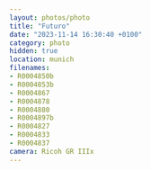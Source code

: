 ```yaml
---
layout: photos/photo
title: "Futuro"
date: "2023-11-14 16:30:40 +0100"
category: photo
hidden: true
location: munich
filenames: 
- R0004850b
- R0004853b
- R0004867
- R0004878
- R0004880
- R0004897b
- R0004827
- R0004833
- R0004837
camera: Ricoh GR IIIx
---
```

